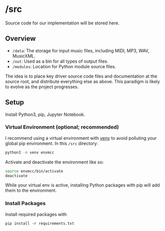 # /src

Source code for our implementation will be stored here.

## Overview
* `/data`: The storage for input music files, including MIDI, MP3, WAV, MusicXML.
* `/out`: Used as a bin for all types of output files.
* `/modules`: Location for Python module source files.

The idea is to place key driver source code files and documentation at the source root, and distribute everything else as above. This paradigm is likely to evolve as the project progresses.

## Setup
Install Python3, pip, Jupyter Notebook. 

### Virtual Environment (optional; recommended)
I recommend using a virtual environment with [venv](https://docs.python.org/3/library/venv.html) to avoid polluting your global pip environment. 
In this `/src` directory:
```sh
python3 -m venv envmcc
```
Activate and deactivate the environment like so:
```sh
source envmcc/bin/activate
deactivate
```
While your virtual env is active, installing Python packages with pip will add them to the environment.

### Install Packages
Install required packages with 
```
pip install -r requirements.txt
```
